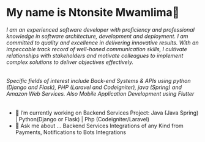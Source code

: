 # My name is Ntonsite Mwamlima👋

###### I am an experienced software developer with proficiency and professional knowledge in software architecture, development and deployment. I am committed to quality and excellence in delivering innovative results. With an impeccable track record of well-honed communication skills, I cultivate relationships with stakeholders and motivate colleagues to implement complex solutions to deliver objectives effectively.

###### Specific fields of interest include Back-end Systems & APIs using python (Django and Flask), PHP (Laravel and Codeigniter), java (Spring) and Amazon Web Services. Also Mobile Application Development using Flutter 

- 🔭 I’m currently working on Backend Services Project: Java (Java Spring) | Python(Django or Flask) | Php (Codeigniter/Laravel)
- 💬 Ask me about ... Backend Services Integrations of any Kind from Payments, Notifications to Bots Integrations
